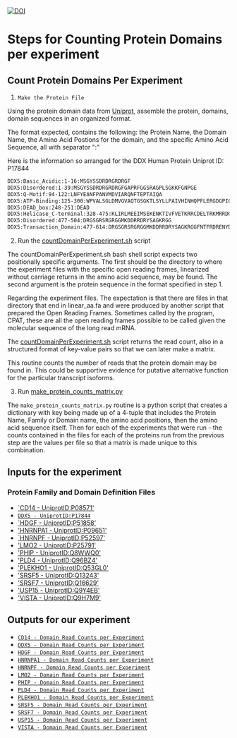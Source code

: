 [![DOI](https://zenodo.org/badge/DOI/10.5281/zenodo.10576720.svg)](https://doi.org/10.5281/zenodo.10576720)

# Steps for Counting Protein Domains per experiment

## Count Protein Domains Per Experiment

1. `Make the Protein File`

Using the protein domain data from [Uniprot](https://uniprot.org), assemble the protein, domains, domain sequences in an organized format.

The format expected, contains the following: the Protein Name, the Domain Name, the Amino Acid Postions for the domain, and the specific Amino Acid Sequence, all with separator ":"

Here is the information so arranged for the DDX Human Protein Uniprot ID: P17844
```bash
DDX5:Basic_Acidic:1-16:MSGYSSDRDRGRDRGF
DDX5:Disordered:1-39:MSGYSSDRDRGRDRGFGAPRFGGSRAGPLSGKKFGNPGE
DDX5:Q-Motif:94-122:LNFYEANFPANVMDVIARQNFTEPTAIQA
DDX5:ATP-Binding:125-300:WPVALSGLDMVGVAQTGSGKTLSYLLPAIVHINHQPFLERGDGPICLVLAPTRELAQQVQQVAAEYCRACRLKSTCIYGGAPKGPQIRDLERGVEICIATPGRLIDFLECGKTNLRRTTYLVLDEADRMLDMGFEPQIRKIVDQIRPDRQTLMWSATWPKEVRQLAEDFLKDYIHI
DDX5:DEAD_box:248-251:DEAD
DDX5:Helicase_C-terminal:328-475:KLIRLMEEIMSEKENKTIVFVETKRRCDELTRKMRRDGWPAMGIHGDKSQQERDWVLNEFKHGKAPILIATDVASRGLDVEDVKFVINYDYPNSSEDYIHRIGRTARSTKTGTAYTFFTPNNIKQVSDLISVLREANQAINPKLLQLV
DDX5:Disordered:477-504:DRGSGRSRGRGGMKDDRRDRYSAGKRGG
DDX5:Transaction_Domain:477-614:DRGSGRSRGRGGMKDDRRDRYSAGKRGGFNTFRDRENYDRGYSSLLKRDFGAKTQNGVYSAANYTNGSFGSNFVSAGIQTSFRTGNPTGTYQNGYDSTQQYGSNVPNMHNGMNQQAYAYPATAAAPMIGYPMPTGYSQ
```

2. Run the [countDomainPerExperiment.sh](https://github.com/Wellstein-lab/singleCellLongReadAnalysis/blob/main/bin/countDomainPerSequence.sh) script

The countDomainPerExperiment.sh bash shell script expects two positionally specific arguments.
The first should be the directory to where the experiment files with the specific open reading frames, linearized without carriage returns in the amino acid sequence, may be found.
The second argument is the protein sequence in the format specified in step 1.

Regarding the experiment files. The expectation is that there are files in that directory that end in linear_aa.fa and were produced by another script that prepared the Open Reading Frames.   Sometimes called by the program, CPAT, these are all the open reading frames possible to be called given the molecular sequence of the long read mRNA.

The [countDomainPerExperiment.sh](https://github.com/Wellstein-lab/singleCellLongReadAnalysis/blob/main/bin/countDomainPerSequence.sh) script returns the read count, also in a structured format of key-value pairs so that we can later make a matrix.

This routine counts the number of reads that the protein domain may be found in.
This could be supportive evidence for putative alternative function for the particular transcript isoforms.

3. Run [make_protein_counts_matrix.py](https://github.com/Wellstein-lab/singleCellLongReadAnalysis/blob/main/bin/make_protein_counts_matrix.py)

The `make_protein_counts_matrix.py` routine is a python script that creates a dictionary with key being made up of a 4-tuple that includes the Protein Name, Family or Domain name, the amino acid positions, then the amino acid sequence itself.  Then for each of the experiments that were run - the counts contained in the files for each of the proteins run from the previous step are the values per file so that a matrix is made unique to this combination.



## Inputs for the experiment 

### Protein Family and Domain Definition Files

* [`CD14 - UniprotID:P08571'](https://zenodo.org/records/10576720/files/CD14_human_P08571.txt?)
* [`DDX5 - UniprotID:P17844`](https://zenodo.org/records/10576720/files/DDX5_human_P17844.txt?)
* [`HDGF - UniprotID:P51858'](https://zenodo.org/records/10576720/files/HDGF_human_P51858.txt?)
* ['HNRNPA1 - UniprotID:P09651'](https://zenodo.org/records/10576720/files/HNRNPA1_human_P09651.txt?)
* [`HNRNPF - UniprotID:P52597'](https://zenodo.org/records/10576720/files/HNRNPF_human_P52597.txt?)
* ['LMO2 - UniprotID:P25791'](https://zenodo.org/records/10576720/files/LMO2_human_P25791.txt?)
* ['PHIP - UniprotID:Q8WWQ0'](https://zenodo.org/records/10576720/files/PHIP_human_Q8WWQ0.txt?)
* ['PLD4 - UniprotID:Q96BZ4'](https://zenodo.org/records/10576720/files/PLD4_human_Q96BZ4.txt?)
* ['PLEKHO1 - UniprotID:Q53GL0'](https://zenodo.org/records/10576720/files/PLEKHO1_human_Q53GL0.txt?)
* ['SRSF5 - UniprotID:Q13243'](https://zenodo.org/records/10576720/files/SRSF5_human_Q13243.txt?)
* ['SRSF7 - UniprotID:Q16629'](https://zenodo.org/records/10576720/files/SRSF7_human_Q16629.txt?)
* ['USP15 - UniprotID:Q9Y4EB'](https://zenodo.org/records/10576720/files/USP15_human_Q9Y4E8.txt?)
* ['VISTA - UniprotID:Q9H7M9'](https://zenodo.org/records/10576720/files/VISTA_human_Q9H7M9.txt?)


## Outputs for our experiment

* [`CD14 - Domain Read Counts per Experiment`](https://zenodo.org/records/10576720/files/CD14_protein_domain_counts.csv?)
* [`DDX5 - Domain Read Counts per Experiment`](https://zenodo.org/records/10576720/files/DDX5_protein_domain_counts.csv?)
* [`HDGF - Domain Read Counts per Experiment`](https://zenodo.org/records/10576720/files/HDGF_protein_domain_counts.csv?)
* [`HNRNPA1 - Domain Read Counts per Experiment`](https://zenodo.org/records/10576720/files/HNRNPA1_protein_domain_counts.csv?)
* [`HNRNPF - Domain Read Counts per Experiment`](https://zenodo.org/records/10576720/files/HNRNPF_protein_domain_counts.csv?)
* [`LMO2 - Domain Read Counts per Experiment`](https://zenodo.org/records/10576720/files/LMO2_protein_domain_counts.csv?)
* [`PHIP - Domain Read Counts per Experiment`](https://zenodo.org/records/10576720/files/PHIP_protein_domain_counts.csv?)
* [`PLD4 - Domain Read Counts per Experiment`](https://zenodo.org/records/10576720/files/PLD4_protein_domain_counts.csv?)
* [`PLEKHO1 - Domain Read Counts per Experiment`](https://zenodo.org/records/10576720/files/PLEKHO1_protein_domain_counts.csv?)
* [`SRSF5 - Domain Read Counts per Experiment`](https://zenodo.org/records/10576720/files/SRSF5_protein_domain_counts.csv?)
* [`SRSF7 - Domain Read Counts per Experiment`](https://zenodo.org/records/10576720/files/SRSF7_protein_domain_counts.csv?)
* [`USP15 - Domain Read Counts per Experiment`](https://zenodo.org/records/10576720/files/USP15_protein_domain_counts.csv?)
* [`VISTA - Domain Read Counts per Experiment`](https://zenodo.org/records/10576720/files/VISTA_protein_domain_counts.csv?)








